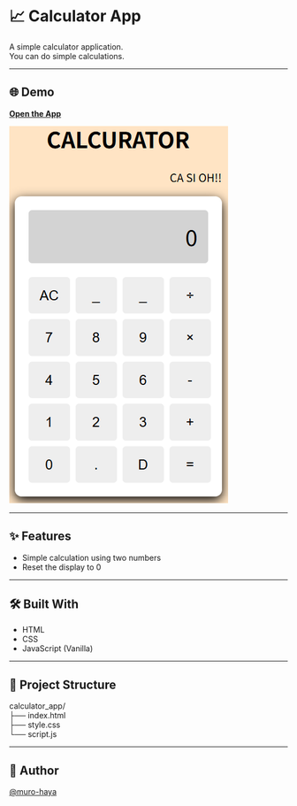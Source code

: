 # 📈 Calculator App

A simple calculator application.  
You can do simple calculations.

---

## 🌐 Demo

[**Open the App**](https://muro-haya.github.io/web_dev/calculator_app/)

![alt text](screenshot.png)

---

## ✨ Features

- Simple calculation using two numbers
- Reset the display to 0

---

## 🛠️ Built With

- HTML
- CSS
- JavaScript (Vanilla)

---

## 📂 Project Structure 
calculator_app/  
├── index.html  
├── style.css  
└── script.js  

---
## 🙌 Author
[@muro-haya](https://github.com/muro-haya)
